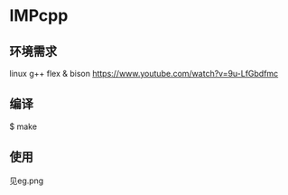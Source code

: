 # IMPcpp

## 环境需求
linux
g++
flex & bison 
https://www.youtube.com/watch?v=9u-LfGbdfmc

## 编译
$ make

## 使用
见eg.png


